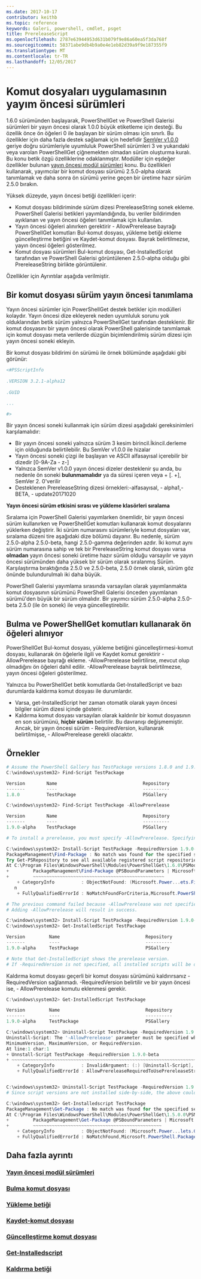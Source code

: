 ```yaml
---
ms.date: 2017-10-17
contributor: keithb
ms.topic: reference
keywords: Galeri, powershell, cmdlet, psget
title: PrereleaseScript
ms.openlocfilehash: 2787e63944953d631b079f9e86a60ea5f3da768f
ms.sourcegitcommit: 58371abe9db4b9a0e4e1eb82d39a9f9e187355f9
ms.translationtype: MT
ms.contentlocale: tr-TR
ms.lasthandoff: 12/05/2017
---
```

# <a name="prerelease-versions-of-scripts"></a>Komut dosyaları uygulamasının yayım öncesi sürümleri

1.6.0 sürümünden başlayarak, PowerShellGet ve PowerShell Galerisi sürümleri bir yayın öncesi olarak 1.0.0 büyük etiketleme için desteği. Bu özellik önce ön öğeleri 0 ile başlayan bir sürüm olması için sınırlı. Bu özellikler için daha fazla destek sağlamak için hedefidir [SemVer v1.0.0](http://semver.org/spec/v1.0.0.html) geriye doğru sürümleriyle uyumluluk PowerShell sürümleri 3 ve yukarıdaki veya varolan PowerShellGet çiğnemekten olmadan sürüm oluşturma kuralı. Bu konu betik özgü özelliklerine odaklanmıştır. Modüller için eşdeğer özellikler bulunan [yayın öncesi modül sürümleri](../module/PrereleaseModule.md) konu. Bu özellikleri kullanarak, yayımcılar bir komut dosyası sürümü 2.5.0-alpha olarak tanımlamak ve daha sonra ön sürümü yerine geçen bir üretime hazır sürüm 2.5.0 bırakın. 

Yüksek düzeyde, yayın öncesi betiği özellikleri içerir:

* Komut dosyası bildiriminde sürüm dizesi PrereleaseString sonek ekleme. PowerShell Galerisi betikleri yayımlandığında, bu veriler bildirimden ayıklanan ve yayın öncesi öğeleri tanımlamak için kullanılan.
* Yayın öncesi öğeleri alınırken gerektirir - AllowPrerelease bayrağı PowerShellGet komutları Bul-komut dosyası, yükleme betiği ekleme güncelleştirme betiğini ve Kaydet-komut dosyası. Bayrak belirtilmezse, yayın öncesi öğeleri gösterilmez. 
* Komut dosyası sürümleri Bul-komut dosyası, Get-InstalledScript tarafından ve PowerShell Galerisi görüntülenen 2.5.0-alpha olduğu gibi PrereleaseString birlikte görüntülenir. 

Özellikler için Ayrıntılar aşağıda verilmiştir. 


## <a name="identifying-a-script-version-as-a-prerelease"></a>Bir komut dosyası sürüm yayın öncesi tanımlama 

Yayın öncesi sürümler için PowerShellGet destek betikler için modülleri kolaydır. Yayın öncesi dize ekleyerek neden uyumluluk sorunu yok olduklarından betik sürüm yalnızca PowerShellGet tarafından desteklenir. Bir komut dosyasını bir yayın öncesi olarak PowerShell galerisinde tanımlamak için komut dosyası meta verilerde düzgün biçimlendirilmiş sürüm dizesi için yayın öncesi soneki ekleyin. 

Bir komut dosyası bildirimi ön sürümü ile örnek bölümünde aşağıdaki gibi görünür:
```powershell
<#PSScriptInfo
            
.VERSION 3.2.1-alpha12
            
.GUID 

...

#>

```

Bir yayın öncesi soneki kullanmak için sürüm dizesi aşağıdaki gereksinimleri karşılamalıdır: 

* Bir yayın öncesi soneki yalnızca sürüm 3 kesim birincil.İkincil.derleme için olduğunda belirtilebilir. Bu SemVer v1.0.0 ile hizalar
* Yayın öncesi soneki çizgi ile başlayan ve ASCII alfasayısal içerebilir bir dizedir [0-9A-Za - z-]
* Yalnızca SemVer v1.0.0 yayın öncesi dizeler desteklenir şu anda, bu nedenle ön soneki __bulunmamalıdır__ ya da süresi içeren veya + [. +], SemVer 2. 0'verilir 
* Desteklenen PrereleaseString dizesi örnekleri:-alfasayısal, - alpha1,-BETA, - update20171020

__Yayın öncesi sürüm etkisini sırası ve yükleme klasörleri sıralama__

Sıralama için PowerShell Galerisi yayımlarken önemlidir, bir yayın öncesi sürüm kullanırken ve PowerShellGet komutları kullanarak komut dosyalarını yüklerken değiştirir. İki sürüm numarasını sürümleriyle komut dosyaları var, sıralama düzeni tire aşağıdaki dize bölümü dayanır. Bu nedenle, sürüm 2.5.0-alpha 2.5.0-beta, hangi 2.5.0-gamma değerinden azdır. İki komut aynı sürüm numarasına sahip ve tek bir PrereleaseString komut dosyası varsa __olmadan__ yayın öncesi soneki üretime hazır sürüm olduğu varsayılır ve yayın öncesi sürümünden daha yüksek bir sürüm olarak sıralanmış Sürüm. Karşılaştırma bıraktığında 2.5.0 ve 2.5.0-beta, 2.5.0 örnek olarak, sürüm göz önünde bulundurulmalı iki daha büyük. 

PowerShell Galerisi yayımlama sırasında varsayılan olarak yayımlanmakta komut dosyasının sürümünü PowerShell Galerisi önceden yayımlanan sürümü'den büyük bir sürüm olmalıdır. Bir yayımcı sürüm 2.5.0-alpha 2.5.0-beta 2.5.0 (ile ön sonek) ile veya güncelleştirebilir.

## <a name="finding-and-acquiring-prerelease-items-using-powershellget-commands"></a>Bulma ve PowerShellGet komutları kullanarak ön öğeleri alınıyor

PowerShellGet Bul-komut dosyası, yükleme betiğini güncelleştirmesi-komut dosyası, kullanarak ön öğelerle ilgili ve Kaydet komut gerektirir - AllowPrerelease bayrağı ekleme. -AllowPrerelease belirtilirse, mevcut olup olmadığını ön öğeleri dahil edilir.
-AllowPrerelease bayrak belirtilmezse, yayın öncesi öğeleri gösterilmez. 

Yalnızca bu PowerShellGet betik komutlarda Get-InstalledScript ve bazı durumlarda kaldırma komut dosyası ile durumlardır. 

* Varsa, get-InstalledScript her zaman otomatik olarak yayın öncesi bilgiler sürüm dizesi içinde gösterir. 
* Kaldırma komut dosyası varsayılan olarak kaldırılır bir komut dosyasının en son sürümünü, __hiçbir sürüm__ belirtilir. Bu davranışı değişmemiştir. Ancak, bir yayın öncesi sürüm - RequiredVersion, kullanarak belirtilmişse, - AllowPrerelease gerekli olacaktır. 

## <a name="examples"></a>Örnekler
```powershell
# Assume the PowerShell Gallery has TestPackage versions 1.8.0 and 1.9.0-alpha. If -AllowPrerelease is not specified, only version 1.8.0 will be returned.
C:\windows\system32> Find-Script TestPackage 

Version        Name                                Repository           Description
-------        ----                                ----------           -----------
1.8.0          TestPackage                         PSGallery            Package used to validate changes to the PowerShe...

C:\windows\system32> Find-Script TestPackage -AllowPrerelease

Version        Name                                Repository           Description
-------        ----                                ----------           -----------
1.9.0-alpha    TestPackage                         PSGallery            Package used to validate changes to PowerShe...

# To install a prerelease, you must specify -AllowPrerelease. Specifying a prerelease version string is not sufficient. 

C:\windows\system32> Install-Script TestPackage -RequiredVersion 1.9.0-alpha
PackageManagement\Find-Package : No match was found for the specified search criteria and script name 'TestPackage'.
Try Get-PSRepository to see all available registered script repositories.
At C:\Program Files\WindowsPowerShell\Modules\PowerShellGet\1.6.0\PSModule.psm1:1455 char:3
+         PackageManagement\Find-Package @PSBoundParameters | Microsoft ...
+         ~~~~~~~~~~~~~~~~~~~~~~~~~~~~~~~~~~~~~~~~~~~~~~~~~
    + CategoryInfo          : ObjectNotFound: (Microsoft.Power...ets.FindPackage:FindPackage) [Find-Package], Exceptio
   n
    + FullyQualifiedErrorId : NoMatchFoundForCriteria,Microsoft.PowerShell.PackageManagement.Cmdlets.FindPackage

# The previous command failed because -AllowPrerelease was not specified.
# Adding -AllowPrerelease will result in success.

C:\windows\system32> Install-Script TestPackage -RequiredVersion 1.9.0-alpha -AllowPrerelease
C:\windows\system32> Get-InstalledScript TestPackage

Version         Name                                Repository           Description
-------         ----                                ----------           -----------
1.9.0-alpha     TestPackage                         PSGallery            Package used to validate changes to PowerShe...

# Note that Get-InstalledScript shows the prerelease version. 
# If -RequiredVersion is not specified, all installed scripts will be displayed by Get-InstalledScript
```

Kaldırma komut dosyası geçerli bir komut dosyası sürümünü kaldırırsanız - RequiredVersion sağlanmadı. -RequiredVersion belirtilir ve bir yayın öncesi ise, - AllowPrerelease komutu eklenmesi gerekir. 

``` powershell
C:\windows\system32> Get-InstalledScript TestPackage

Version         Name                                Repository           Description
-------         ----                                ----------           -----------
1.9.0-alpha     TestPackage                         PSGallery            Package used to validate changes to PowerShe...

C:\windows\system32> Uninstall-Script TestPackage -RequiredVersion 1.9.0-alpha
Uninstall-Script: The '-AllowPrerelease' parameter must be specified when using the Prerelease string in
MinimumVersion, MaximumVersion, or RequiredVersion.
At line:1 char:1
+ Unnstall-Script TestPackage -RequiredVersion 1.9.0-beta
+ ~~~~~~~~~~~~~~~~~~~~~~~~~~~~~~~~~~~~~~~~~~~~~~~~~~~~~~~~~~~~~~~~~~~~~
    + CategoryInfo          : InvalidArgument: (:) [Uninstall-Script], ArgumentException
    + FullyQualifiedErrorId : AllowPrereleaseRequiredToUsePrereleaseStringInVersion,Uninnstall-script


C:\windows\system32> Uninstall-Script TestPackage -RequiredVersion 1.9.0-alpha -AllowPrerelease
# Since script versions are not installed side-by-side, the above could be simply "Uninstall-Script TestPackage"

C:\windows\system32> Get-Installedscript TestPackage
PackageManagement\Get-Package : No match was found for the specified search criteria and script names 'testpackage'.
At C:\Program Files\WindowsPowerShell\Modules\PowerShellGet\1.5.0.0\PSModule.psm1:4088 char:9
+         PackageManagement\Get-Package @PSBoundParameters | Microsoft. ...
+         ~~~~~~~~~~~~~~~~~~~~~~~~~~~~~~~~~~~~~~~~~~~~~~~~
    + CategoryInfo          : ObjectNotFound: (Microsoft.Power...lets.GetPackage:GetPackage) [Get-Package], Exception
    + FullyQualifiedErrorId : NoMatchFound,Microsoft.PowerShell.PackageManagement.Cmdlets.GetPackage


```



## <a name="more-details"></a>Daha fazla ayrıntı
### <a name="prerelease-module-versionsmoduleprereleasemodulemd"></a>[Yayın öncesi modül sürümleri](../module/PrereleaseModule.md)
### <a name="find-scriptpsgetfind-scriptmd"></a>[Bulma komut dosyası](./psget_find-script.md)
### <a name="install-scriptpsgetinstall-scriptmd"></a>[Yükleme betiği](./psget_install-script.md)
### <a name="save-scriptpsgetsave-scriptmd"></a>[Kaydet-komut dosyası](./psget_save-script.md)
### <a name="update-scriptpsgetupdate-scriptmd"></a>[Güncelleştirme komut dosyası](./psget_update-script.md)
### <a name="get-installedscriptpsgetget-installedscriptmd"></a>[Get-Installedscript](./psget_get-installedscript.md)
### <a name="uninstall-scriptpsgetuninstall-scriptmd"></a>[Kaldırma betiği](./psget_uninstall-script.md)
